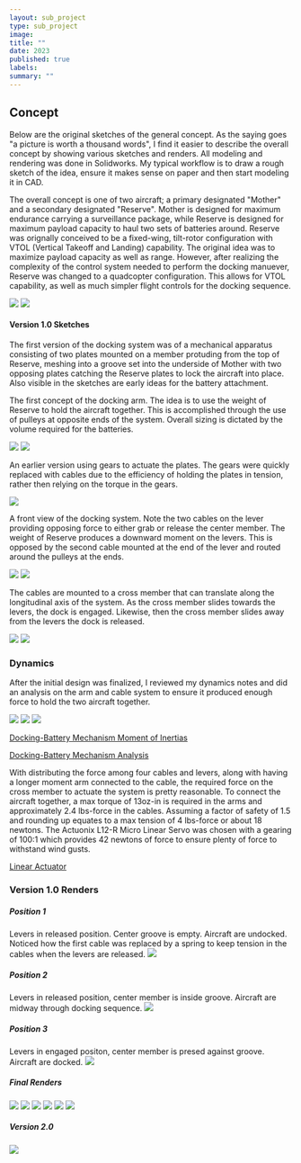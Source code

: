 ```yaml
---
layout: sub_project
type: sub_project
image:
title: ""
date: 2023
published: true
labels:
summary: ""
---
```

<h2>Concept</h2>

Below are the original sketches of the general concept. As the saying goes "a picture is worth a thousand words", I find it easier to describe the overall concept by showing various sketches and renders. All modeling and rendering was done in Solidworks. My typical workflow is to draw a rough sketch of the idea, ensure it makes sense on paper and then start modeling it in CAD.

The overall concept is one of two aircraft; a primary designated "Mother" and a secondary designated "Reserve". Mother is designed for maximum endurance carrying a surveillance package, while Reserve is designed for maximum payload capacity to haul two sets of batteries around. Reserve was orignally conceived to be a fixed-wing, tilt-rotor configuration with VTOL (Vertical Takeoff and Landing) capability. The original idea was to maximize payload capacity as well as range. However, after realizing the complexity of the control system needed to perform the docking manuever, Reserve was changed to a quadcopter configuration. This allows for VTOL capability, as well as much simpler flight controls for the docking sequence.

<img class="img-fluid" src="../img/uav_project/concepts/overview.jpg">
<img class="img-fluid" src="../img/uav_project/concepts/drawing.jpg">

<h4>Version 1.0 Sketches</h4>
The first version of the docking system was of a mechanical apparatus consisting of two plates mounted on a member protuding from the top of Reserve, meshing into a groove set into the underside of Mother with two opposing plates catching the Reserve plates to lock the aircraft into place. Also visible in the sketches are early ideas for the battery attachment.

The first concept of the docking arm. The idea is to use the weight of Reserve to hold the aircraft together. This is accomplished through the use of pulleys at opposite ends of the system. Overall sizing is dictated by the volume required for the batteries.

<img class="img-fluid" src="../img/uav_project/concepts/docking_arm1.jpg">
<img class="img-fluid" src="../img/uav_project/concepts/docking_arm2.jpg">

An earlier version using gears to actuate the plates. The gears were quickly replaced with cables due to the efficiency of holding the plates in tension, rather then relying on the torque in the gears.

<img class="img-fluid" src="../img/uav_project/concepts/docking_battery_mech_iso_v2.jpg">

A front view of the docking system. Note the two cables on the lever providing opposing force to either grab or release the center member. The weight of Reserve produces a downward moment on the levers. This is opposed by the second cable mounted at the end of the lever and routed around the pulleys at the ends. 

<img class="img-fluid" src="../img/uav_project/concepts/docking_battery_mech_front.jpg">
<img class="img-fluid" src="../img/uav_project/concepts/docking_battery_mech_top.jpg">

The cables are mounted to a cross member that can translate along the longitudinal axis of the system. As the cross member slides towards the levers, the dock is engaged. Likewise, then the cross member slides away from the levers the dock is released.

<img class="img-fluid" src="../img/uav_project/concepts/docking_mech.jpg">
<img class="img-fluid" src="../img/uav_project/concepts/docking_battery_mech_iso_v1.jpg">

<h3>Dynamics</h3>

After the initial design was finalized, I reviewed my dynamics notes and did an analysis on the arm and cable system to ensure it produced enough force to hold the two aircraft together.

<img class="img-fluid" src="../img/uav_project/concepts/arm_moment.jpg">
<img class="img-fluid" src="../img/uav_project/concepts/FBD.jpg">
<img class="img-fluid" src="../img/uav_project/concepts/dynamics.jpg">

<a href="Docking-Battery Mechanism M-1.pdf">Docking-Battery Mechanism Moment of Inertias</a>

<a href="Docking-Battery Mechanism M-1 Analysis.pdf">Docking-Battery Mechanism Analysis</a>

With distributing the force among four cables and levers, along with having a longer moment arm connected to the cable, the required force on the cross member to actuate the system is pretty reasonable. To connect the aircraft together, a max torque of 13oz-in is required in the arms and approximately 2.4 lbs-force in the cables. Assuming a factor of safety of 1.5 and rounding up equates to a max tension of 4 lbs-force or about 18 newtons. The Actuonix L12-R Micro Linear Servo was chosen with a gearing of 100:1 which provides 42 newtons of force to ensure plenty of force to withstand wind gusts.

<a href="https://www.actuonix.com/assets/images/datasheets/ActuonixL12Datasheet.pdf">Linear Actuator</a>


<h3>Version 1.0 Renders</h3>

<h5>Position 1</h5>

Levers in released position. Center groove is empty. Aircraft are undocked. Noticed how the first cable was replaced by a spring to keep tension in the cables when the levers are released.
<img class="img-fluid" src="../img/uav_project/concepts/M-1_R-1 Docking System Closeup Undocked.png">

<h5>Position 2</h5>

Levers in released position, center member is inside groove. Aircraft are midway through docking sequence.
<img class="img-fluid" src="../img/uav_project/concepts/M-1_R-1 Docking Systems Closeup Undocked.png">

<h5>Position 3</h5>

Levers in engaged positon, center member is presed against groove. Aircraft are docked.
<img class="img-fluid" src="../img/uav_project/concepts/M-1_R-1 Docking Systems Closeup Docked.png">

<h5>Final Renders</h5>
<img class="img-fluid" src="../img/uav_project/concepts/M-1 Docking System Iso.png">

<img class="img-fluid" src="../img/uav_project/concepts/M-1 Docking System Back.png">

<img class="img-fluid" src="../img/uav_project/concepts/M-1 Docking System Front.png">

<img class="img-fluid" src="../img/uav_project/concepts/M-1 Docking System Top.png">

<img class="img-fluid" src="../img/uav_project/concepts/M-1 Docking System Extend Bottom.png">

<img class="img-fluid" src="../img/uav_project/concepts/M-1 Docking System Explode.png">

<h5>Version 2.0</h5>
<img class="img-fluid" src="../img/uav_project/concepts/version_2_iso.jpg">
